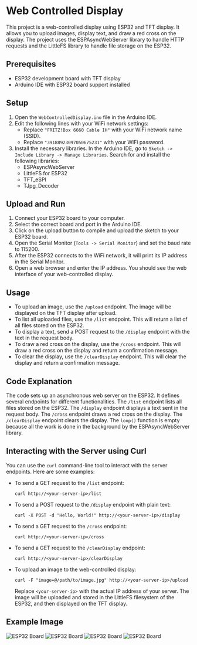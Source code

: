# Web Controlled Display

This project is a web-controlled display using ESP32 and TFT display. It allows you to upload images, display text, and draw a red cross on the display. The project uses the ESPAsyncWebServer library to handle HTTP requests and the LittleFS library to handle file storage on the ESP32.

## Prerequisites

- ESP32 development board with TFT display
- Arduino IDE with ESP32 board support installed

## Setup

1. Open the `WebControlledDisplay.ino` file in the Arduino IDE.
2. Edit the following lines with your WiFi network settings:
    - Replace `"FRITZ!Box 6660 Cable IH"` with your WiFi network name (SSID).
    - Replace `"39188923097050675231"` with your WiFi password.
3. Install the necessary libraries. In the Arduino IDE, go to `Sketch -> Include Library -> Manage Libraries`. Search for and install the following libraries:
    - ESPAsyncWebServer
    - LittleFS for ESP32
    - TFT_eSPI
    - TJpg_Decoder

## Upload and Run

1. Connect your ESP32 board to your computer.
2. Select the correct board and port in the Arduino IDE.
3. Click on the upload button to compile and upload the sketch to your ESP32 board.
4. Open the Serial Monitor (`Tools -> Serial Monitor`) and set the baud rate to 115200.
5. After the ESP32 connects to the WiFi network, it will print its IP address in the Serial Monitor.
6. Open a web browser and enter the IP address. You should see the web interface of your web-controlled display.

## Usage

- To upload an image, use the `/upload` endpoint. The image will be displayed on the TFT display after upload.
- To list all uploaded files, use the `/list` endpoint. This will return a list of all files stored on the ESP32.
- To display a text, send a POST request to the `/display` endpoint with the text in the request body.
- To draw a red cross on the display, use the `/cross` endpoint. This will draw a red cross on the display and return a confirmation message.
- To clear the display, use the `/clearDisplay` endpoint. This will clear the display and return a confirmation message.

## Code Explanation

The code sets up an asynchronous web server on the ESP32. It defines several endpoints for different functionalities. The `/list` endpoint lists all files stored on the ESP32. The `/display` endpoint displays a text sent in the request body. The `/cross` endpoint draws a red cross on the display. The `/clearDisplay` endpoint clears the display. The `loop()` function is empty because all the work is done in the background by the ESPAsyncWebServer library.

## Interacting with the Server using Curl

You can use the `curl` command-line tool to interact with the server endpoints. Here are some examples:

- To send a GET request to the `/list` endpoint:
  ```
  curl http://<your-server-ip>/list
  ```

- To send a POST request to the `/display` endpoint with plain text:
  ```
  curl -X POST -d "Hello, World!" http://<your-server-ip>/display
  ```

- To send a GET request to the `/cross` endpoint:
  ```
  curl http://<your-server-ip>/cross
  ```

- To send a GET request to the `/clearDisplay` endpoint:
  ```
  curl http://<your-server-ip>/clearDisplay
  ```

- To upload an image to the web-controlled display:
  ```
  curl -F "image=@/path/to/image.jpg" http://<your-server-ip>/upload
  ```
  Replace `<your-server-ip>` with the actual IP address of your server. The image will be uploaded and stored in the LittleFS filesystem of the ESP32, and then displayed on the TFT display.

## Example Image

![ESP32 Board](/Cleaned_Display.jpeg)
![ESP32 Board](/Display_Image.jpeg)
![ESP32 Board](/Cross.jpeg)
![ESP32 Board](/Text_Print.jpeg)
